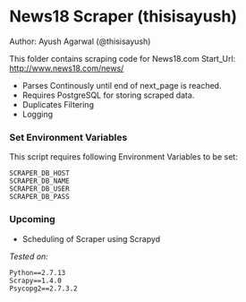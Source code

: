 # News18 Scraper (thisisayush)

Author: Ayush Agarwal (@thisisayush)

This folder contains scraping code for News18.com
Start_Url: http://www.news18.com/news/

- Parses Continously until end of next_page is reached.
- Requires PostgreSQL for storing scraped data.
- Duplicates Filtering
- Logging

### Set Environment Variables
This script requires following Environment Variables to be set:
```
SCRAPER_DB_HOST
SCRAPER_DB_NAME
SCRAPER_DB_USER
SCRAPER_DB_PASS
```

### Upcoming
- Scheduling of Scraper using Scrapyd

*Tested on:*
```
Python==2.7.13
Scrapy==1.4.0
Psycopg2==2.7.3.2
```